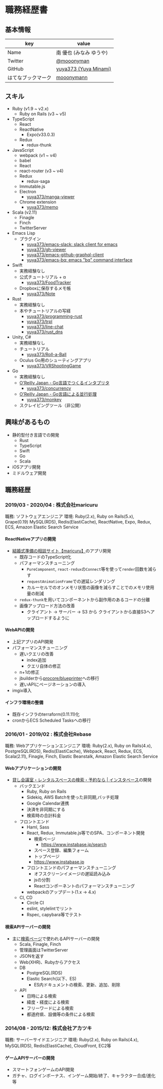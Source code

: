 # 職務経歴書

## 基本情報

|key|value|
|---|-----|
|Name|南 優也 (みなみ ゆうや)|
|Twitter|[@mooonyman](https://mobile.twitter.com/mooonyman)|
|GitHub|[yuya373 (Yuya Minami)](https://github.com/yuya373)|
|はてなブックマーク|[mooonymann](http://b.hatena.ne.jp/mooonymann/)|

## スキル

- Ruby (v1.9 ~ v2.x)
  - Ruby on Rails (v3 ~ v5)
- TypeScript
  - React
  - ReactNative
    - Expo(v33.0.3)
  - Redux
    - redux-thunk
- JavaScript
  - webpack (v1 ~ v4)
  - babel
  - React
  - react-router (v3 ~ v4)
  - Redux
    - redux-saga
  - Immutable.js
  - Electron
    - [yuya373/manga-viewer](https://github.com/yuya373/manga-viewer)
  - Chrome extension
    - [yuya373/memo](https://github.com/yuya373/memo)
- Scala (v2.11)
  - Finagle
  - Finch
  - TwitterServer
- Emacs Lisp
  - プラグイン
    - [yuya373/emacs-slack: slack client for emacs](https://github.com/yuya373/emacs-slack)
    - [yuya373/gh-viewer](https://github.com/yuya373/gh-viewer)
    - [yuya373/emacs-github-graphql-client](https://github.com/yuya373/emacs-github-graphql-client)
    - [yuya373/emacs-bq: emacs "bq" command interface](https://github.com/yuya373/emacs-bq)
- Swift
  - 実務経験なし
  - 公式チュートリアル + α
    - [yuya373/FoodTracker](https://github.com/yuya373/FoodTracker)
  - Dropboxに保存するメモ帳
    - [yuya373/Note](https://github.com/yuya373/Note)
- Rust
  - 実務経験なし
  - 本やチュートリアルの写経
    - [yuya373/programming-rust](https://github.com/yuya373/programming-rust)
    - [yuya373/trpl](https://github.com/yuya373/trpl)
    - [yuya373/line-chat](https://github.com/yuya373/line-chat)
    - [yuya373/rust_dns](https://github.com/yuya373/rust_dns)
- Unity, C#
  - 実務経験なし
  - チュートリアル
    - [yuya373/Roll-a-Ball](https://github.com/yuya373/Roll-a-Ball)
  - Oculus Go用のシューティングアプリ
    - [yuya373/VRShootingGame](https://github.com/yuya373/VRShootingGame)
- Go
  - 実務経験なし
  - [O'Reilly Japan - Go言語でつくるインタプリタ](https://www.oreilly.co.jp/books/9784873118222/)
    - [yuya373/concurrency](https://github.com/yuya373/concurrency)
  - [O'Reilly Japan - Go言語による並行処理](https://www.oreilly.co.jp/books/9784873118468/)
    - [yuya373/monkey](https://github.com/yuya373/monkey)
  - スクレイピングツール（非公開）

## 興味があるもの
- 静的型付き言語での開発
  - Rust
  - TypeScript
  - Swift
  - Go
  - Scala
- iOSアプリ開発
- ミドルウェア開発

## 職務経歴

### 2019/03 - 2020/04 : 株式会社maricuru
職務: ソフトウェアエンジニア
環境: Ruby(2.x), Ruby on Rails(5.x), Grape(0.19) MySQL(RDS), Redis(ElastiCache), ReactNative, Expo, Redux, ECS, Amazon Elastic Search Service

#### ReactNativeアプリの開発
- [結婚式準備の相談サイト【maricuru】](https://maricuru.com/pages/app/)のアプリ開発
  - 既存コードのTypeScript化
  - パフォーマンスチューニング
    - `PureComponent`, `react-redux`の`Connect`等を使って`render`回数を減らす
    - `requestAnimationFrame`での遅延レンダリング
    - カルーセルでのオンメモリ状態の画像を減らすことでのメモリ使用量の削減
  - `redux-thunk`を用いてコンポーネントから副作用のあるコードの分離
  - 画像アップロード方法の改善
    - クライアント → サーバー → S3 から クライアントから直接S3へアップロードするように
  

#### WebAPIの開発
- 上記アプリのAPI開発
- パフォーマンスチューニング
  - 遅いクエリの改善
    - index追加
    - クエリ自体の修正
  - n+1の修正
  - jbuilderから[procore/blueprinter](https://github.com/procore/blueprinter)への移行
  - 遅いAPIにページネーションの導入
- imgix導入

#### インフラ環境の整備
- 既存インフラのterraform(0.11.11)化
- cronからECS Scheduled Tasksへの移行


### 2016/01 - 2019/02 : 株式会社Rebase
職務: Webアプリケーションエンジニア
環境: Ruby(2.x), Ruby on Rails(4.x), PostgreSQL(RDS), Redis(ElastiCache), Webpack, React, Redux, ECS, Scala(2.11), Finagle, Finch, Elastic Beanstalk, Amazon Elastic Search Service

#### Webアプリケーションの開発
- [貸し会議室・レンタルスペースの検索・予約なら | インスタベース](https://www.instabase.jp/)の開発
  - バックエンド
    - Ruby, Ruby on Rails
    - Sidekiq, AWS Batchを使った非同期,バッチ処理
    - Google Calendar連携
    - 決済を非同期にする
    - 検索時の合計料金
  - フロントエンド
    - Haml, Sass
    - React, Redux, Immutable.js等でのSPA、コンポーネント開発
      - 検索ページ
        - https://www.instabase.jp/search
      - スペース登録、編集フォーム
      - トップページ
       - https://www.instabase.jp
    - フロントエンドのパフォーマンスチューニング
      - オフスクリーンイメージの遅延読み込み
      - jsの分割
      - Reactコンポーネントのパフォーマンスチューニング
    - webpackのアップデート(1.x -> 4.x)
  - CI, CD
    - Circle CI
    - eslint, stylelintでリント
    - Rspec, capybara等でテスト

#### 検索APIサーバーの開発
- 主に[検索ページ](https://www.instabase.jp/search)で使われるAPIサーバーの開発
  - Scala, Finagle, Finch
  - 管理画面はTwitterServer
  - JSONを返す
  - Web(XHR)、Rubyからアクセス
  - DB
    - PostgreSQL(RDS)
    - Elastic Search(以下、ES)
      - ES内ドキュメントの検索、更新、追加、削除
  - API
    - 日時による検索
    - 緯度・経度による検索
    - フリーワードによる検索
    - 都道府県、設備等の条件による検索

### 2014/08 - 2015/12: 株式会社アカツキ
職務: サーバーサイドエンジニア
環境: Ruby(2.x), Ruby on Rails(4.x), MySQL(RDS), Redis(ElastiCache), CloudFront, EC2等

#### ゲームAPIサーバーの開発
- スマートフォンゲームのAPI開発
- ガチャ、ログインボーナス、インゲーム開始/終了、キャラクター合成/進化等
